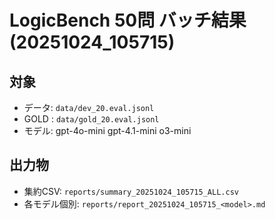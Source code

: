 # LogicBench 50問 バッチ結果 (20251024_105715)

## 対象
- データ: `data/dev_20.eval.jsonl`
- GOLD : `data/gold_20.eval.jsonl`
- モデル: gpt-4o-mini gpt-4.1-mini o3-mini

## 出力物
- 集約CSV: `reports/summary_20251024_105715_ALL.csv`
- 各モデル個別: `reports/report_20251024_105715_<model>.md`
